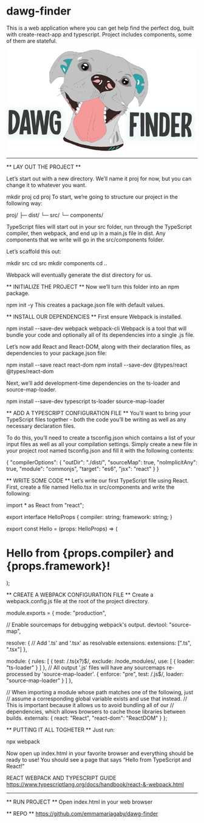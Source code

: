 # dawg-finder

This is a web application where you can get help find the perfect dog, built with create-react-app and typescript. Project includes components, some of them are stateful.

![](mockups/logo/Header-Dawg-2.png)

****************************************************************************

** LAY OUT THE PROJECT **

Let’s start out with a new directory. We’ll name it proj for now, but you can change it to whatever you want.

mkdir proj
cd proj
To start, we’re going to structure our project in the following way:

proj/
├─ dist/
└─ src/
   └─ components/

TypeScript files will start out in your src folder, run through the TypeScript compiler, then webpack, and end up in a main.js file in dist. Any components that we write will go in the src/components folder.

Let’s scaffold this out:

mkdir src
cd src
mkdir components
cd ..

Webpack will eventually generate the dist directory for us.

** INITIALIZE THE PROJECT **
Now we’ll turn this folder into an npm package.

npm init -y
This creates a package.json file with default values.

** INSTALL OUR DEPENDENCIES **
First ensure Webpack is installed.

npm install --save-dev webpack webpack-cli
Webpack is a tool that will bundle your code and optionally all of its dependencies into a single .js file.

Let’s now add React and React-DOM, along with their declaration files, as dependencies to your package.json file:

npm install --save react react-dom
npm install --save-dev @types/react @types/react-dom

Next, we’ll add development-time dependencies on the ts-loader and source-map-loader.

npm install --save-dev typescript ts-loader source-map-loader

** ADD A TYPESCRIPT CONFIGURATION FILE **
You’ll want to bring your TypeScript files together - both the code you’ll be writing as well as any necessary declaration files.

To do this, you’ll need to create a tsconfig.json which contains a list of your input files as well as all your compilation settings. Simply create a new file in your project root named tsconfig.json and fill it with the following contents:

{
  "compilerOptions": {
    "outDir": "./dist/",
    "sourceMap": true,
    "noImplicitAny": true,
    "module": "commonjs",
    "target": "es6",
    "jsx": "react"
  }
}

** WRITE SOME CODE **
Let’s write our first TypeScript file using React. First, create a file named Hello.tsx in src/components and write the following:

import * as React from "react";

export interface HelloProps {
  compiler: string;
  framework: string;
}

export const Hello = (props: HelloProps) => (
  <h1>
    Hello from {props.compiler} and {props.framework}!
  </h1>
);

** CREATE A WEBPACK CONFIGURATION FILE **
Create a webpack.config.js file at the root of the project directory.

module.exports = {
  mode: "production",

  // Enable sourcemaps for debugging webpack's output.
  devtool: "source-map",

  resolve: {
    // Add '.ts' and '.tsx' as resolvable extensions.
    extensions: [".ts", ".tsx"]
  },

  module: {
    rules: [
      {
        test: /\.ts(x?)$/,
        exclude: /node_modules/,
        use: [
          {
            loader: "ts-loader"
          }
        ]
      },
      // All output '.js' files will have any sourcemaps re-processed by 'source-map-loader'.
      {
        enforce: "pre",
        test: /\.js$/,
        loader: "source-map-loader"
      }
    ]
  },

  // When importing a module whose path matches one of the following, just
  // assume a corresponding global variable exists and use that instead.
  // This is important because it allows us to avoid bundling all of our
  // dependencies, which allows browsers to cache those libraries between builds.
  externals: {
    react: "React",
    "react-dom": "ReactDOM"
  }
};

** PUTTING IT ALL TOGHETER ** 
Just run:

npx webpack

Now open up index.html in your favorite browser and everything should be ready to use! You should see a page that says “Hello from TypeScript and React!”

REACT WEBPACK AND TYPESCRIPT GUIDE
https://www.typescriptlang.org/docs/handbook/react-&-webpack.html

****************************************************************************
** RUN PROJECT **
Open index.html in your web browser

** REPO **
https://github.com/emmamariagaby/dawg-finder
